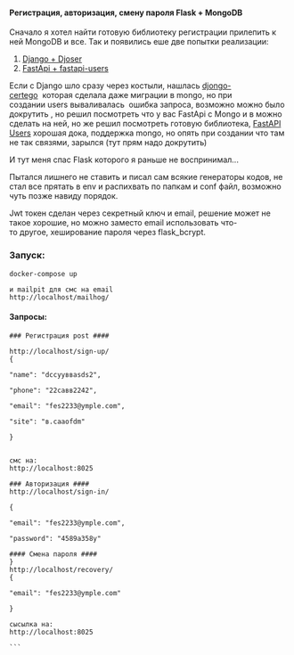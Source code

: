 #### Регистрация, авторизация, смену пароля Flask + MongoDB  
  
Сначало я хотел найти готовую библиотеку регистрации прилепить к ней MongoDB и все.
Так и появились еше две попытки реализации:  
1. [Django + Djoser](https://github.com/Not-user-1984/auth_django_mangodb)  
2. [FastApi + fastapi-users](https://github.com/Not-user-1984/FastAPI_auth_mongodb/tree/main)  
  
Если с Django шло сразу через костыли, нашлась [djongo-certego](https://pypi.org/project/djongo-certego/)  которая сделала даже миграции в mongo, но при создании users вываливалась  ошибка запроса, возможно можно было докрутить , но решил посмотреть что у вас FastApi c Mongo и в можно сделать на ней, но же решил посмотреть готовую библиотека, [FastAPI Users](https://fastapi-users.github.io/fastapi-users/12.1/configuration/databases/beanie/) хорошая дока, поддержка mongo, но опять при создании что там не так связями, зарылся (тут прям надо докрутить)  
  
И тут меня спас Flask которого я раньше не воспринимал...

Пытался лишнего не ставить и писал сам всякие генераторы кодов, не стал все прятать в env и распихвать по папкам и conf файл, возмoжно чуть позже навиду порядок.
  
Jwt токен сделан через секретный ключ и email, решение может не такое хорошие, но можно заместо email использовать что-то другое, хеширование пароля через flask_bcrypt.
### Запуск:

```
docker-compose up

и mailpit для смс на email
http://localhost/mailhog/

```

#### Запросы:

``` 
### Регистрация post ####

http://localhost/sign-up/
{

"name": "dccууввasds2",

"phone": "22caвв2242",

"email": "fes2233@уmple.com",

"site": "в.caaofdm"

}


cмс на:
http://localhost:8025
```
```
### Aвторизация ####
http://localhost/sign-in/

{

"email": "fes2233@уmple.com",

"password": "4589a358y"

```
````
#### Смена пароля ####
}
http://localhost/recovery/
{

"email": "fes2233@уmple.com"

}

cысылка на:
http://localhost:8025

```
